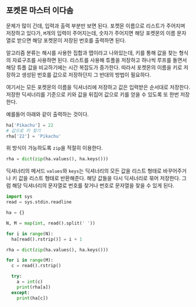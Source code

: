 ## 포켓몬 마스터 이다솜

문제가 많이 긴데, 입력과 출력 부분만 보면 된다. 포켓몬 이름으로 리스트가 주어지며 저장하고 있다가, `M`개의 입력이 주어지는데, 숫자가 주어지면 해당 포켓몬의 이름 문자열로 받으면 해당 포켓몬이 저장된 번호를 출력하면 된다.

알고리즘 분류는 해시를 사용한 집합과 맵이라고 나와있는데, 키를 통해 값을 찾는 형식의 자료구조를 사용하면 된다. 리스트를 사용해 튜플을 저장하고 하나씩 루프를 돌면서 해당 튜플 값을 비교하기에는 시간 복잡도가 증가한다. 따라서 포켓몬의 이름을 키로 저장하고 생성된 번호를 값으로 저장하던지 그 반대의 방법이 필요하다.

여기서는 모든 포켓몬의 이름을 딕셔너리에 저장하고 값은 입력받은 순서대로 저장한다. 저장한 딕셔너리를 기준으로 키와 값을 뒤집어 값으로 키를 얻을 수 있도록 또 한번 저장한다.

예를들어 아래와 같이 출력하는 것이다.

```py
ha['Pikachu'] = 22
# 값으로 키 찾기
rha['22'] = 'Pikachu'
```

위 방식이 가능하도록 `zip`을 적절히 이용한다.

```py
rha = dict(zip(ha.values(), ha.keys()))
```

딕셔너리의 메서드 `values`와 `keys`는 딕셔너리의 모든 값을 리스트 형태로 바꾸어주거나 키 값을 리스트 형태로 반환해준다. 해당 값들을 다시 딕셔너리로 묶어 저장한다. 그럼 해당 딕셔너리의 문자열로 번호를 찾거나 번호로 문자열을 찾을 수 있게 된다.

```py
import sys
read = sys.stdin.readline

ha = {}

N, M = map(int, read().split(' '))

for i in range(N):
  ha[read().rstrip()] = i + 1

rha = dict(zip(ha.values(), ha.keys()))

for i in range(M):
  c = read().rstrip()

  try:
    a = int(c)
    print(rha[a])
  except:
    print(ha[c])
```
